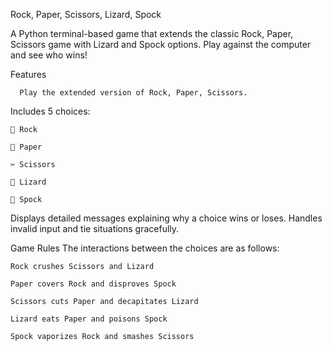 Rock, Paper, Scissors, Lizard, Spock

       
  A Python terminal-based game that extends the classic Rock, Paper, Scissors game with Lizard and Spock options. Play against the computer and see who wins!

  Features
 
      Play the extended version of Rock, Paper, Scissors.

  Includes 5 choices:

    👊 Rock

    📃 Paper

    ✂️ Scissors

    🦎 Lizard

    🖖 Spock

   Displays detailed messages explaining why a choice wins or loses.
   Handles invalid input and tie situations gracefully.

Game Rules
  The interactions between the choices are as follows:
  
    Rock crushes Scissors and Lizard
    
    Paper covers Rock and disproves Spock
    
    Scissors cuts Paper and decapitates Lizard
    
    Lizard eats Paper and poisons Spock
    
    Spock vaporizes Rock and smashes Scissors

